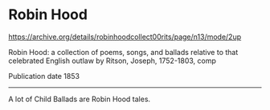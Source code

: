 # Robin Hood

https://archive.org/details/robinhoodcollect00rits/page/n13/mode/2up

Robin Hood: a collection of poems, songs, and ballads relative to that celebrated English outlaw
by Ritson, Joseph, 1752-1803, comp

Publication date 1853

---

A lot of Child Ballads are Robin Hood tales.
